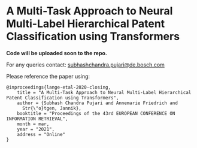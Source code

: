 # A Multi-Task Approach to Neural Multi-Label Hierarchical Patent Classification using Transformers

**Code will be uploaded soon to the repo.**

For any queries contact: subhashchandra.pujari@de.bosch.com

Please reference the paper using:

```
@inproceedings{lange-etal-2020-closing,
    title = "A Multi-Task Approach to Neural Multi-Label Hierarchical Patent Classification using Transformers",
    author = {Subhash Chandra Pujari and Annemarie Friedrich and
      Str{\"o}tgen, Jannik},
    booktitle = "Proceedings of the 43rd EUROPEAN CONFERENCE ON INFORMATION RETRIEVAL",
    month = mar,
    year = "2021",
    address = "Online"
}
```
